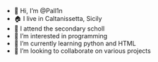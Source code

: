 - 👋 Hi, I’m @Pall1n
- 🏠 I live in Caltanissetta, Sicily
- 🏫 I attend the secondary scholl
- 👀 I’m interested in programming
- 🌱 I’m currently learning python and HTML
- 💞️ I’m looking to collaborate on various projects

<!---
Pall1n/Pall1n is a ✨ special ✨ repository because its `README.md` (this file) appears on your GitHub profile.
You can click the Preview link to take a look at your changes.
--->
